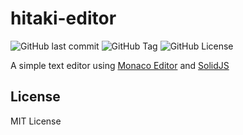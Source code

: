 # hitaki-editor

![GitHub last commit](https://img.shields.io/github/last-commit/kaha440/hitaki-editor?style=flat-square)
![GitHub Tag](https://img.shields.io/github/v/tag/kaha440/hitaki-editor?style=flat-square)
![GitHub License](https://img.shields.io/github/license/kaha440/hitaki-editor?style=flat-square)

A simple text editor using [Monaco Editor](https://github.com/microsoft/monaco-editor) and [SolidJS](https://github.com/solidjs/solid)

## License

MIT License
